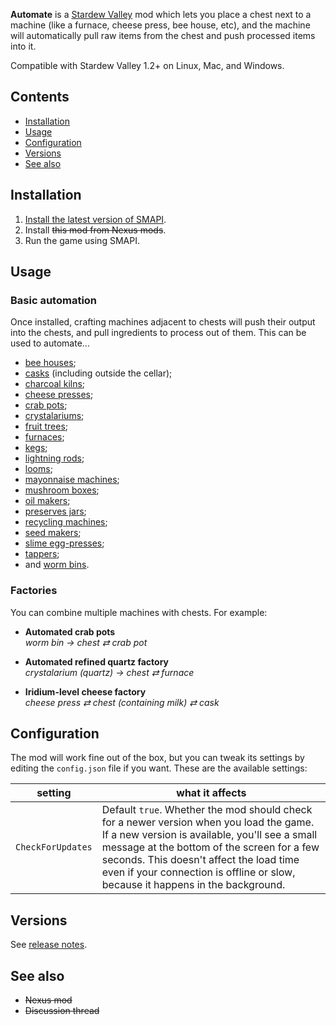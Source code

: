 ﻿**Automate** is a [Stardew Valley](http://stardewvalley.net/) mod which lets you place a chest
next to a machine (like a furnace, cheese press, bee house, etc), and the machine will
automatically pull raw items from the chest and push processed items into it.

Compatible with Stardew Valley 1.2+ on Linux, Mac, and Windows.

## Contents
* [Installation](#installation)
* [Usage](#usage)
* [Configuration](#configuration)
* [Versions](#versions)
* [See also](#see-also)

## Installation
1. [Install the latest version of SMAPI](http://canimod.com/guides/using-mods#installing-smapi).
3. Install <s>this mod from Nexus mods</s>.
4. Run the game using SMAPI.

## Usage
### Basic automation
Once installed, crafting machines adjacent to chests will push their output into the chests, and
pull ingredients to process out of them. This can be used to automate...
* [bee houses](http://stardewvalleywiki.com/Bee_House);
* [casks](http://stardewvalleywiki.com/Cask) (including outside the cellar);
* [charcoal kilns](http://stardewvalleywiki.com/Charcoal_Kiln);
* [cheese presses](http://stardewvalleywiki.com/Cheese_Press);
* [crab pots](http://stardewvalleywiki.com/Crab_Pot);
* [crystalariums](http://stardewvalleywiki.com/Crystalarium);
* [fruit trees](http://stardewvalleywiki.com/Fruit_Trees);
* [furnaces](http://stardewvalleywiki.com/Furnace);
* [kegs](http://stardewvalleywiki.com/Keg);
* [lightning rods](http://stardewvalleywiki.com/Lightning_Rod);
* [looms](http://stardewvalleywiki.com/Loom);
* [mayonnaise machines](http://stardewvalleywiki.com/Mayonnaise_Machine);
* [mushroom boxes](http://stardewvalleywiki.com/The_Cave#Mushrooms);
* [oil makers](http://stardewvalleywiki.com/Oil_Maker);
* [preserves jars](http://stardewvalleywiki.com/Preserves_Jar);
* [recycling machines](http://stardewvalleywiki.com/Recycling_Machine);
* [seed makers](http://stardewvalleywiki.com/Seed_Maker);
* [slime egg-presses](http://stardewvalleywiki.com/Slime_Egg);
* [tappers](http://stardewvalleywiki.com/Tapper);
* and [worm bins](http://stardewvalleywiki.com/Worm_Bin).

### Factories
You can combine multiple machines with chests. For example:

* **Automated crab pots**  
  _worm bin → chest ⇄ crab pot_

* **Automated refined quartz factory**  
  _crystalarium (quartz) → chest ⇄ furnace_

* **Iridium-level cheese factory**  
  _cheese press ⇄ chest (containing milk) ⇄ cask_

## Configuration
The mod will work fine out of the box, but you can tweak its settings by editing the `config.json`
file if you want. These are the available settings:

| setting           | what it affects
| ----------------- | -------------------
| `CheckForUpdates` | Default `true`. Whether the mod should check for a newer version when you load the game. If a new version is available, you'll see a small message at the bottom of the screen for a few seconds. This doesn't affect the load time even if your connection is offline or slow, because it happens in the background.

## Versions
See [release notes](release-notes.md).

## See also
* <s>Nexus mod</s>
* <s>Discussion thread</s>
